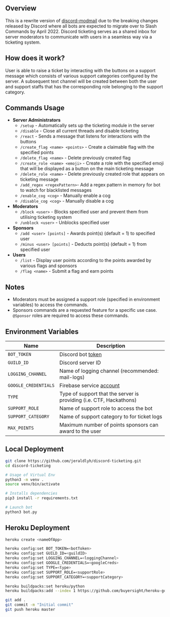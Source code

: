 ## Overview
This is a rewrite version of [discord-modmail](https://github.com/jeraldlyh/discord-modmail) due to the breaking changes released by Discord where all bots are expected to migrate over to Slash Commands by April 2022. Discord ticketing serves as a shared inbox for server moderators to communicate with users in a seamless way via a ticketing system.

## How does it work?
User is able to raise a ticket by interacting with the buttons on a support message which consists of various support categories configured by the server. A subsequent text channel will be created between both the user and support staffs that has the corresponding role belonging to the support category.

## Commands Usage
-   **Server Administrators**
    -   `/setup` - Automatically sets up the ticketing module in the server
    -   `/disable` - Close all current threads and disable ticketing
    -   `/react` - Sends a message that listens for interactions with the buttons
    -   `/create_flag <name> <points>` - Create a claimable flag with the specified points
    -   `/delete_flag <name>` - Delete previously created flag
    -   `/create_role <name> <emoji>` - Create a role with the specified emoji that will be displayed as a button on the main ticketing message
    -   `/delete_role <name>` - Delete previously created role that appears on ticketing message
    -   `/add_regex <regexPattern>`- Add a regex pattern in memory for bot to watch for blacklisted messages
    -   `/enable_cog <cog>` - Manually enable a cog
    -   `/disable_cog <cog>` - Manually disable a cog
-   **Moderators**
    -   `/block <user>` - Blocks specified user and prevent them from utilising ticketing system
    -   `/unblock <user>` - Unblocks specified user
-   **Sponsors**
    -   `/add <user> [points]` - Awards point(s) (default = 1) to specified user
    -   `/minus <user> [points]` - Deducts point(s) (default = 1) from specified user
-   **Users**
    -   `/list` - Display user points according to the points awarded by various flags and sponsors
    -   `/flag <name>` - Submit a flag and earn points

## Notes
-   Moderators must be assigned a support role (specified in environment variables) to access the commands.
-   Sponsors commands are a requested feature for a specific use case. `@Sponsor` roles are required to access these commands.

## Environment Variables
| Name                 | Description                                                                             |
| -------------------- | --------------------------------------------------------------------------------------- |
| `BOT_TOKEN`          | Discord bot [token](https://discord.com/developers/docs/intro)                          |
| `GUILD_ID`           | Discord server ID                                                                       |
| `LOGGING_CHANNEL`    | Name of logging channel (recommended: mail-logs)                                        |
| `GOOGLE_CREDENTIALS` | Firebase service [account](https://firebase.google.com/support/guides/service-accounts) |
| `TYPE`               | Type of support that the server is providing (i.e. CTF, Hackathons)                     |
| `SUPPORT_ROLE`       | Name of support role to access the bot                                                  |
| `SUPPORT_CATEGORY`   | Name of support category to for ticket logs                                             |
| `MAX_POINTS`         | Maximum number of points sponsors can award to the user                                 |


## Local Deployment
```bash
git clone https://github.com/jeraldlyh/discord-ticketing.git
cd discord-ticketing

# Usage of Virtual Env
python3 -m venv .
source venv/bin/activate

# Installs dependencies
pip3 install -r requirements.txt

# Launch bot
python3 bot.py
```

## Heroku Deployment
```bash
heroku create <nameOfApp>

heroku config:set BOT_TOKEN=<botToken>
heroku config:set GUILD_ID=<guildID>
heroku config:set LOGGING_CHANNEL=<loggingChannel>
heroku config:set GOOGLE_CREDENTIALS=<googleCreds>
heroku config:set TYPE=<type>
heroku config:set SUPPORT_ROLE=<supportRole>
heroku config:set SUPPORT_CATEGORY=<supportCategory>

heroku buildpacks:set heroku/python
heroku buildpacks:add --index 1 https://github.com/buyersight/heroku-google-application-credentials-buildpack.git

git add .
git commit -m "Initial commit"
git push heroku master
```